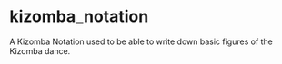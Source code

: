 # kizomba_notation
A Kizomba Notation used to be able to write down basic figures of the Kizomba dance.
